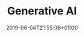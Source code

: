 ---
title: "Generative AI"
date: 2019-06-04T21:55:06+01:00
summaryImage: "/images/AIwithGCP.png"
draft: false
---